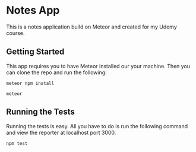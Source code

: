 # Notes App

This is a notes application build on Meteor and created for my Udemy course.

## Getting Started

This app requires you to have Meteor installed our your machine. Then you can clone the repo and run the following:

```
meteor npm install
```

```
meteor
```

## Running the Tests

Running the tests is easy. All you have to do is run the following command and view the reporter at localhost port 3000.

```
npm test
```
